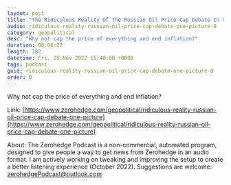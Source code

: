```yaml
---
layout: post
title: "The Ridiculous Reality Of The Russian Oil Price Cap Debate In One Picture"
audio: ridiculous-reality-russian-oil-price-cap-debate-one-picture-0
category: geopolitical
desc: "Why not cap the price of everything and end inflation?"
duration: 00:06:22
length: 382
datetime: Fri, 25 Nov 2022 15:40:00 +0000
tags: podcast
guid: ridiculous-reality-russian-oil-price-cap-debate-one-picture-0
order: 0
---
```

Why not cap the price of everything and end inflation?

Link: [https://www.zerohedge.com/geopolitical/ridiculous-reality-russian-oil-price-cap-debate-one-picture](https://www.zerohedge.com/geopolitical/ridiculous-reality-russian-oil-price-cap-debate-one-picture)

About: The Zerohedge Podcast is a non-commercial, automated program, designed to give people a way to get news from Zerohedge in an audio format.  I am actively working on tweaking and improving the setup to create a better listening experience (October 2022).  Suggestions are welcome: [zerohedgePodcast@outlook.com](mailto:zerohedgePodcast@outlook.com)